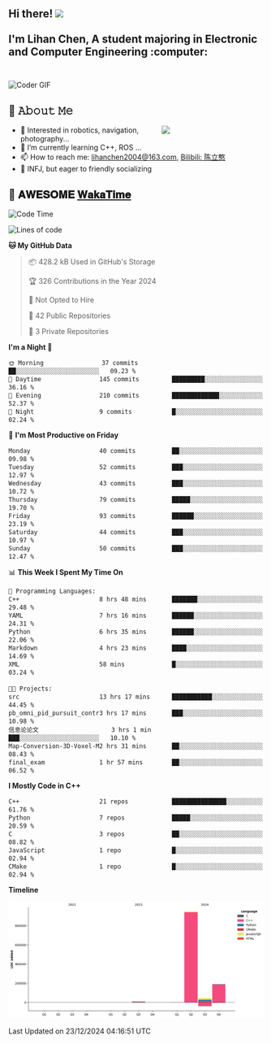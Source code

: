 <h2 align="left">
 <abc>
  <br>Hi there! <img src="https://user-images.githubusercontent.com/42378118/110234147-e3259600-7f4e-11eb-95be-0c4047144dea.gif" width="30"><br>
  <br> I'm Lihan Chen, A student majoring in Electronic and Computer Engineering :computer:<br>
  <br>
 </abc>
</h2>

<img align="center" src="https://media.giphy.com/media/SWoSkN6DxTszqIKEqv/giphy.gif" alt="Coder GIF" width="500">

## :book: 𝙰𝚋𝚘𝚞𝚝 𝙼𝚎

<img align="right" width="40%" src="https://github-readme-stats.vercel.app/api?username=LihanChen2004&show_icons=true&icon_color=CE1D2D&text_color=718096&bg_color=ffffff&hide_title=true" />

- 🌟 Interested in robotics, navigation, photography...
- 🌱 I’m currently learning C++, ROS ... 
- 📫 How to reach me: lihanchen2004@163.com, [Bilibili: 陈立憨](https://space.bilibili.com/170786212)
- 👯 INFJ, but eager to friendly socializing

## 📜 𝐀𝐖𝐄𝐒𝐎𝐌𝐄 [𝐖𝐚𝐤𝐚𝐓𝐢𝐦𝐞](https://github.com/anmol098/waka-readme-stats)

<!--START_SECTION:waka-->
![Code Time](http://img.shields.io/badge/Code%20Time-486%20hrs%2012%20mins-blue)

![Lines of code](https://img.shields.io/badge/From%20Hello%20World%20I%27ve%20Written-1.2%20million%20lines%20of%20code-blue)

**🐱 My GitHub Data** 

> 📦 428.2 kB Used in GitHub's Storage 
 > 
> 🏆 326 Contributions in the Year 2024
 > 
> 🚫 Not Opted to Hire
 > 
> 📜 42 Public Repositories 
 > 
> 🔑 3 Private Repositories 
 > 
**I'm a Night 🦉** 

```text
🌞 Morning                37 commits          ██░░░░░░░░░░░░░░░░░░░░░░░   09.23 % 
🌆 Daytime                145 commits         █████████░░░░░░░░░░░░░░░░   36.16 % 
🌃 Evening                210 commits         █████████████░░░░░░░░░░░░   52.37 % 
🌙 Night                  9 commits           █░░░░░░░░░░░░░░░░░░░░░░░░   02.24 % 
```
📅 **I'm Most Productive on Friday** 

```text
Monday                   40 commits          ██░░░░░░░░░░░░░░░░░░░░░░░   09.98 % 
Tuesday                  52 commits          ███░░░░░░░░░░░░░░░░░░░░░░   12.97 % 
Wednesday                43 commits          ███░░░░░░░░░░░░░░░░░░░░░░   10.72 % 
Thursday                 79 commits          █████░░░░░░░░░░░░░░░░░░░░   19.70 % 
Friday                   93 commits          ██████░░░░░░░░░░░░░░░░░░░   23.19 % 
Saturday                 44 commits          ███░░░░░░░░░░░░░░░░░░░░░░   10.97 % 
Sunday                   50 commits          ███░░░░░░░░░░░░░░░░░░░░░░   12.47 % 
```


📊 **This Week I Spent My Time On** 

```text
💬 Programming Languages: 
C++                      8 hrs 48 mins       ███████░░░░░░░░░░░░░░░░░░   29.48 % 
YAML                     7 hrs 16 mins       ██████░░░░░░░░░░░░░░░░░░░   24.31 % 
Python                   6 hrs 35 mins       ██████░░░░░░░░░░░░░░░░░░░   22.06 % 
Markdown                 4 hrs 23 mins       ████░░░░░░░░░░░░░░░░░░░░░   14.69 % 
XML                      58 mins             █░░░░░░░░░░░░░░░░░░░░░░░░   03.24 % 

🐱‍💻 Projects: 
src                      13 hrs 17 mins      ███████████░░░░░░░░░░░░░░   44.45 % 
pb_omni_pid_pursuit_contr3 hrs 17 mins       ███░░░░░░░░░░░░░░░░░░░░░░   10.98 % 
信息论论文                    3 hrs 1 min         ███░░░░░░░░░░░░░░░░░░░░░░   10.10 % 
Map-Conversion-3D-Voxel-M2 hrs 31 mins       ██░░░░░░░░░░░░░░░░░░░░░░░   08.43 % 
final_exam               1 hr 57 mins        ██░░░░░░░░░░░░░░░░░░░░░░░   06.52 % 
```

**I Mostly Code in C++** 

```text
C++                      21 repos            ███████████████░░░░░░░░░░   61.76 % 
Python                   7 repos             █████░░░░░░░░░░░░░░░░░░░░   20.59 % 
C                        3 repos             ██░░░░░░░░░░░░░░░░░░░░░░░   08.82 % 
JavaScript               1 repo              █░░░░░░░░░░░░░░░░░░░░░░░░   02.94 % 
CMake                    1 repo              █░░░░░░░░░░░░░░░░░░░░░░░░   02.94 % 
```



**Timeline**

![Lines of Code chart](https://raw.githubusercontent.com/LihanChen2004/LihanChen2004/main/assets/bar_graph.png)


 Last Updated on 23/12/2024 04:16:51 UTC
<!--END_SECTION:waka-->

<!--
**LihanChen2004/LihanChen2004** is a ✨ _special_ ✨ repository because its `README.md` (this file) appears on your GitHub profile.

Here are some ideas to get you started:

- 🔭 I’m currently working on ...
- 🌱 I’m currently learning ...
- 👯 I’m looking to collaborate on ...
- 🤔 I’m looking for help with ...
- 💬 Ask me about ...
- 📫 How to reach me: ...
- 😄 Pronouns: ...
- ⚡ Fun fact: ...
-->
